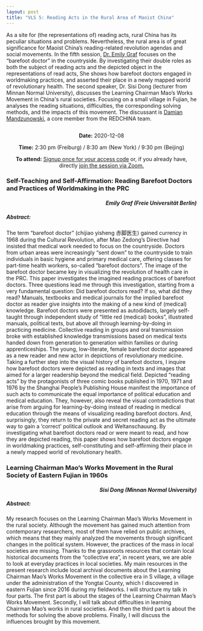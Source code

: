 ```yaml
---
layout: post
title: "VLS 5: Reading Acts in the Rural Area of Maoist China"
---
```

<!-- General section for session -->
<div class="row">
    <div class="6u 12u$(small)">
      <!-- Include speaker and discussants with links to institutional pages -->
        <p>
            As a site for (the representations of) reading acts, rural China has its peculiar situations and problems. Nevertheless, the rural area is of great significance for Maoist China’s reading-related revolution agendas and social movements. In the fifth session, <a href="https://www.geschkult.fu-berlin.de/e/oas/sinologie/institut/mitarbeiter/3_mitarbeiter/Graf.html">Dr. Emily Graf</a> focuses on the “barefoot doctor” in the countryside. By investigating their double roles as both the subject of reading acts and the depicted object in the representations of read acts, She shows how barefoot doctors engaged in worldmaking practices, and asserted their place in a newly mapped world of revolutionary health. The second speaker, Dr. Sisi Dong (lecturer from Minnan Normal University), discusses the Learning Chairman Mao’s Works Movement in China's rural societies. Focusing on a small village in Fujian, he analyses the reading situations, difficulties, the corresponding solving methods, and the impacts of this movement. The discussant is <a href="https://p4test01.uni-freiburg.de/de/inhalte-bisherige-seite/Mitarbeiterinnen/projektmitarbeiterinnen/mandzunowski">Damian Mandzunowski</a>, a core member from the REDCHINA team.
        </p>
    </div>
    <div class="6u 12u$(small)">
        <span class="image fit"><img src="{{ site.baseurl }}/assets/images/session5_pic.png" alt=""/></span>
    </div>
</div>
<!-- Date and Signup Box -->

<div class="box">
    <p style="text-align: center;">
        <b>Date:</b> 2020-12-08
    </p>    
    <p style="text-align: center;">
        <b>Time:</b> 2:30 pm (Freiburg) / 8:30 am (New York) / 9:30 pm (Beijing)
    </p>
    <p style="text-align: center;">
        <b>To attend:</b> <a class="button special small icon fa-envelope-open" href="mailto:readchinalectureseries@gmail.com">Signup once for your access code</a> or, if you already have, directly
        <a class="button special small icon fa-video-camera" href="https://uni-freiburg.zoom.us/j/83487054977">join the session via Zoom.</a>
    </p>
</div>

<!-- Abstracts and Speakers -->
<div class="row">
    <div class="6u 12u$(small)">
        <h3>Self-Teaching and Self-Affirmation: Reading Barefoot Doctors and Practices of Worldmaking in the PRC</h3>
        <h4 style="text-align: right"><i>Emily Graf (Freie Universität Berlin)</i></h4>
        <h5> Abstract:</h5>
        <p>
            The term “barefoot doctor” (chijiao yisheng 赤脚医生) gained currency in 1968 during the Cultural Revolution, after Mao Zedong’s Directive had insisted that medical work needed to focus on the countryside. Doctors from urban areas were increasingly “sent down” to the countryside to train individuals in basic hygiene and primary medical care, offering classes for part-time health workers, so-called “barefoot doctors”. The image of the barefoot doctor became key in visualizing the revolution of health care in the PRC. This paper investigates the imagined reading practices of barefoot doctors. Three questions lead me through this investigation, starting from a very fundamental question: Did barefoot doctors read? If so, what did they read? Manuals, textbooks and medical journals for the implied barefoot doctor as reader give insights into the making of a new kind of (medical) knowledge. Barefoot doctors were presented as autodidacts, largely self-taught through independent study of “little red (medical) books”, illustrated manuals, political texts, but above all through learning-by-doing in practicing medicine. Collective reading in groups and oral transmission broke with established knowledge transmissions based on medical texts handed down from generation to generation within families or during apprenticeships. The young, low-literate, female barefoot doctor appeared as a new reader and new actor in depictions of revolutionary medicine. Taking a further step into the visual history of barefoot doctors, I inquire how barefoot doctors were depicted as reading in texts and images that aimed for a larger readership beyond the medical field. Depicted “reading acts” by the protagonists of three comic books published in 1970, 1971 and 1976 by the Shanghai People’s Publishing House manifest the importance of such acts to communicate the equal importance of political education and medical education. They, however, also reveal the visual contradictions that arise from arguing for learning-by-doing instead of reading in medical education through the means of visualizing reading barefoot doctors. And, surprisingly, they return to the private and secret reading act as the ultimate way to gain a ‘correct’ political outlook and Weltanschauung.  By investigating what barefoot doctors read or were meant to read, and how they are depicted reading, this paper shows how barefoot doctors engage in worldmaking practices, self-constituting and self-affirming their place in a newly mapped world of revolutionary health.
        </p>
    </div>
    <div class="6u$ 12u$(small)">
        <h3>Learning Chairman Mao’s Works Movement in the Rural Society of Eastern Fujian in 1960s</h3>
        <h4 style="text-align: right"><i>Sisi Dong (Minnan Normal University)</i></h4>
        <h5> Abstract:</h5>
        <p>
            My research focuses on the Learning Chairman Mao’s Works Movement in the rural society. Although the movement has gained much attention from contemporary researchers, most of them have relied on public archives, which means that they mainly analyzed the movements through significant changes in the political system. However, the practices of the mass in local societies are missing. Thanks to the grassroots resources that contain local historical documents from the “collective era”, in recent years, we are able to look at everyday practices in local societies. My main resources in the present research include local archival documents about the Learning Chairman Mao’s Works Movement in the collective era in S village, a village under the administration of the Yongtai County, which I discovered in eastern Fujian since 2016 during my fieldworks. I will structure my talk in four parts. The first part is about the stages of the Learning Chairman Mao’s Works Movement. Secondly, I will talk about difficulties in learning Chairman Mao’s works in rural societies. And then the third part is about the methods for solving the above problems. Finally, I will discuss the influences brought by this movement. 
        </p>
    </div>
</div>

